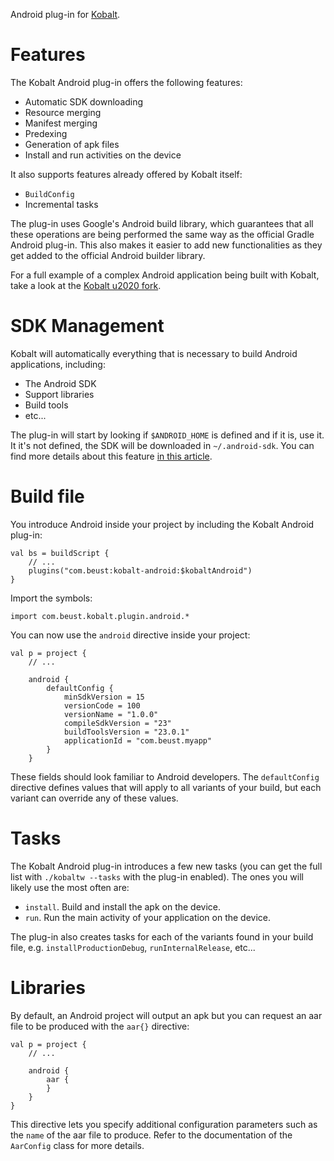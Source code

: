 Android plug-in for [Kobalt](http://beust.com/kobalt).

# Features

The Kobalt Android plug-in offers the following features:

- Automatic SDK downloading
- Resource merging
- Manifest merging
- Predexing
- Generation of apk files
- Install and run activities on the device

It also supports features already offered by Kobalt itself:

- `BuildConfig`
- Incremental tasks

The plug-in uses Google's Android build library, which guarantees that all these operations are being performed the same way as the official Gradle Android plug-in. This also makes it easier to add new functionalities as they get added to the official Android builder library.

For a full example of a complex Android application being built with Kobalt, take a look at the [Kobalt u2020 fork](https://github.com/cbeust/u2020/blob/build-with-kobalt/kobalt/src/Build.kt).

# SDK Management

Kobalt will automatically everything that is necessary to build Android applications, including:

- The Android SDK
- Support libraries
- Build tools
- etc...

The plug-in will start by looking if `$ANDROID_HOME` is defined and if it is, use it. It it's not defined, the SDK will
be downloaded in `~/.android-sdk`. You can find more details about this feature [in this article](http://beust.com/weblog/2016/04/09/the-kobalt-diaries-automatic-android-sdk-management/).

# Build file

You introduce Android inside your project by including the Kobalt Android plug-in:

```
val bs = buildScript {
    // ...
    plugins("com.beust:kobalt-android:$kobaltAndroid")
}
```

Import the symbols:

```
import com.beust.kobalt.plugin.android.*
```

You can now use the `android` directive inside your project:

```
val p = project {
    // ...

    android {
        defaultConfig {
            minSdkVersion = 15
            versionCode = 100
            versionName = "1.0.0"
            compileSdkVersion = "23"
            buildToolsVersion = "23.0.1"
            applicationId = "com.beust.myapp"
        }
    }
```

These fields should look familiar to Android developers. The `defaultConfig` directive defines values that will apply to all variants of your build, but each variant can override any of these values.

# Tasks

The Kobalt Android plug-in introduces a few new tasks (you can get the full list with `./kobaltw --tasks` with the plug-in enabled). The ones you will likely use the most often are:

- `install`. Build and install the apk on the device.
- `run`. Run the main activity of your application on the device.

The plug-in also creates tasks for each of the variants found in your build file, e.g. `installProductionDebug`, `runInternalRelease`, etc...

# Libraries

By default, an Android project will output an apk but you can request an aar file to be produced with the `aar{}`
directive:

```
val p = project {
    // ...

    android {
        aar {
        }
    }
}
```

This directive lets you specify additional configuration parameters such as the `name` of the aar file to produce. Refer to the documentation of the `AarConfig` class for more details.
